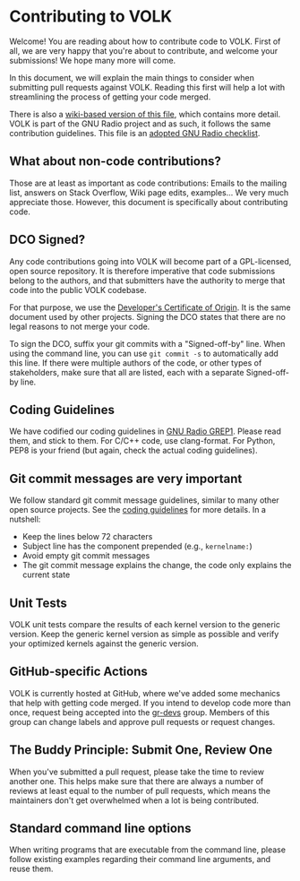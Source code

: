 # Contributing to VOLK

Welcome! You are reading about how to contribute code to VOLK. First of
all, we are very happy that you're about to contribute, and welcome your
submissions! We hope many more will come.

In this document, we will explain the main things to consider when submitting
pull requests against VOLK. Reading this first will help a lot with
streamlining the process of getting your code merged.

There is also a [wiki-based version of this file][wikicontrib], which contains
more detail. VOLK is part of the GNU Radio project and as such, it follows the 
same contribution guidelines.  This file is an [adopted GNU Radio checklist][gnuradiocontrib].

## What about non-code contributions?

Those are at least as important as code contributions: Emails to the mailing
list, answers on Stack Overflow, Wiki page edits, examples... We very much
appreciate those. However, this document is specifically about contributing
code.

## DCO Signed?

Any code contributions going into VOLK will become part of a GPL-licensed,
open source repository. It is therefore imperative that code submissions belong
to the authors, and that submitters have the authority to merge that code into
the public VOLK codebase.

For that purpose, we use the [Developer's Certificate of Origin](DCO.txt). It
is the same document used by other projects. Signing the DCO states that there
are no legal reasons to not merge your code.

To sign the DCO, suffix your git commits with a "Signed-off-by" line. When
using the command line, you can use `git commit -s` to automatically add this
line. If there were multiple authors of the code, or other types of
stakeholders, make sure that all are listed, each with a separate Signed-off-by
line.

## Coding Guidelines

We have codified our coding guidelines in [GNU Radio GREP1][grep1]. Please read them, 
and stick to them. For C/C++ code, use clang-format. For Python, PEP8 is your friend
(but again, check the actual coding guidelines).

## Git commit messages are very important

We follow standard git commit message guidelines, similar to many other open
source projects. See the [coding guidelines][grep1] for more details. In a
nutshell:
- Keep the lines below 72 characters
- Subject line has the component prepended (e.g., `kernelname:`)
- Avoid empty git commit messages
- The git commit message explains the change, the code only explains the current
  state

## Unit Tests

VOLK unit tests compare the results of each kernel version to the generic version.
Keep the generic kernel version as simple as possible and verify your optimized
kernels against the generic version.

## GitHub-specific Actions

VOLK is currently hosted at GitHub, where we've added some mechanics that
help with getting code merged. If you intend to develop code more than once,
request being accepted into the [gr-devs][gr-devs] group. Members of this group
can change labels and approve pull requests or request changes.

## The Buddy Principle: Submit One, Review One

When you've submitted a pull request, please take the time to review another
one. This helps make sure that there are always a number of reviews at least
equal to the number of pull requests, which means the maintainers don't get
overwhelmed when a lot is being contributed.

## Standard command line options

When writing programs that are executable from the command line,
please follow existing examples regarding their command line arguments, and
reuse them.

[grep1]: https://github.com/gnuradio/greps/blob/master/grep-0001-coding-guidelines.md
[wikicontrib]: https://wiki.gnuradio.org/index.php/Development
[gr-devs]: https://github.com/orgs/gnuradio/teams/gr-devs
[gnuradiocontrib]: https://github.com/gnuradio/gnuradio/blob/master/CONTRIBUTING.md
